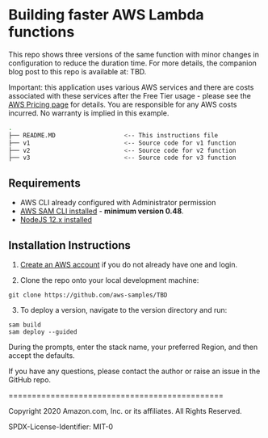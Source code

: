 # Building faster AWS Lambda functions

This repo shows three versions of the same function with minor changes in configuration to reduce the duration time. For more details, the companion blog post to this repo is available at: TBD.

Important: this application uses various AWS services and there are costs associated with these services after the Free Tier usage - please see the [AWS Pricing page](https://aws.amazon.com/pricing/) for details. You are responsible for any AWS costs incurred. No warranty is implied in this example.

```bash
.
├── README.MD                   <-- This instructions file
├── v1                          <-- Source code for v1 function
├── v2                          <-- Source code for v2 function
├── v3                          <-- Source code for v3 function
```

## Requirements

* AWS CLI already configured with Administrator permission
* [AWS SAM CLI installed](https://docs.aws.amazon.com/serverless-application-model/latest/developerguide/serverless-sam-cli-install.html) - **minimum version 0.48**.
* [NodeJS 12.x installed](https://nodejs.org/en/download/)

## Installation Instructions

1. [Create an AWS account](https://portal.aws.amazon.com/gp/aws/developer/registration/index.html) if you do not already have one and login.

2. Clone the repo onto your local development machine:
```
git clone https://github.com/aws-samples/TBD
```

3. To deploy a version, navigate to the version directory and run:
```
sam build
sam deploy --guided 
```
During the prompts, enter the stack name, your preferred Region, and then accept the defaults. 

If you have any questions, please contact the author or raise an issue in the GitHub repo.

==============================================

Copyright 2020 Amazon.com, Inc. or its affiliates. All Rights Reserved.

SPDX-License-Identifier: MIT-0
